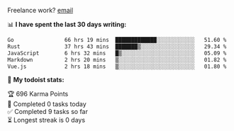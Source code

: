 Freelance work? [email](mailto:fanosoro@gmail.com)

📊 **I have spent the last 30 days writing:**
<!--START_SECTION:waka-->

```txt
Go                66 hrs 19 mins  █████████████░░░░░░░░░░░░   51.60 %
Rust              37 hrs 43 mins  ███████▒░░░░░░░░░░░░░░░░░   29.34 %
JavaScript        6 hrs 32 mins   █▒░░░░░░░░░░░░░░░░░░░░░░░   05.09 %
Markdown          2 hrs 20 mins   ▒░░░░░░░░░░░░░░░░░░░░░░░░   01.82 %
Vue.js            2 hrs 18 mins   ▒░░░░░░░░░░░░░░░░░░░░░░░░   01.80 %
```

<!--END_SECTION:waka-->

🚧 **My todoist stats:**
<!-- TODO-IST:START -->
🏆  696 Karma Points           
🌸  Completed 0 tasks today           
✅  Completed 9 tasks so far           
⏳  Longest streak is 0 days
<!-- TODO-IST:END -->

